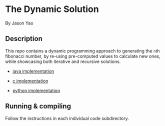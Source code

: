 # The Dynamic Solution
By Jason Yao

## Description
This repo contains a dynamic programming approach to generating the `n`th fibonacci number, by re-using pre-computed values to calculate new ones,
 while showcasing both iterative and recursive solutions.

- [java implementation](java)

- [c implementation](c)

- [python implementation](python)

## Running & compiling
Follow the instructions in each individual code subdirectory.
